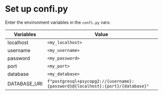 # Set up confi.py

Enter the environment variables in the `confi.py` vars:

| Variables    | Value                                                                          |
|--------------|--------------------------------------------------------------------------------|
| localhost    | `<my_localhost>`                                                               |
| username     | `<my_username>`                                                                |
| password     | `<my_password>`                                                                |
| port         | `<my_port>`                                                                    |
| database     | `<my_database>`                                                                |
| DATABASE_URI | `f"postgresql+psycopg2://{username}:{password}@{localhost}:{port}/{database}"` |
